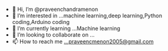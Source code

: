 - 👋 Hi, I’m @praveenchandramenon
- 👀 I’m interested in ...machine learning,deep learning,Python coding,Arduino coding
- 🌱 I’m currently learning ...Machine learning
- 💞️ I’m looking to collaborate on ...
- 📫 How to reach me ...praveencmenon2005@gmail.com

<!---
praveenchandramenon/praveenchandramenon is a ✨ special ✨ repository because its `README.md` (this file) appears on your GitHub profile.
You can click the Preview link to take a look at your changes.
--->
